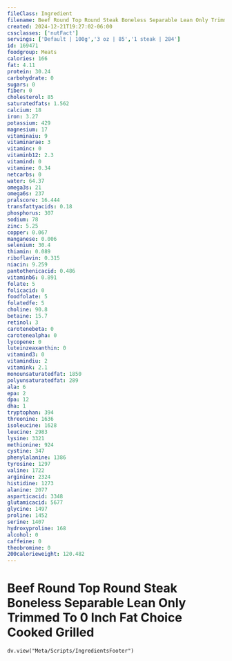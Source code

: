```yaml
---
fileClass: Ingredient
filename: Beef Round Top Round Steak Boneless Separable Lean Only Trimmed To 0 Inch Fat Choice Cooked Grilled
created: 2024-12-21T19:27:02-06:00
cssclasses: ['nutFact']
servings: ['Default | 100g','3 oz | 85','1 steak | 284']
id: 169471
foodgroup: Meats
calories: 166
fat: 4.11
protein: 30.24
carbohydrate: 0
sugars: 0
fiber: 0
cholesterol: 85
saturatedfats: 1.562
calcium: 18
iron: 3.27
potassium: 429
magnesium: 17
vitaminaiu: 9
vitaminarae: 3
vitaminc: 0
vitaminb12: 2.3
vitamind: 0
vitamine: 0.34
netcarbs: 0
water: 64.37
omega3s: 21
omega6s: 237
pralscore: 16.444
transfattyacids: 0.18
phosphorus: 307
sodium: 78
zinc: 5.25
copper: 0.067
manganese: 0.006
selenium: 30.4
thiamin: 0.089
riboflavin: 0.315
niacin: 9.259
pantothenicacid: 0.486
vitaminb6: 0.891
folate: 5
folicacid: 0
foodfolate: 5
folatedfe: 5
choline: 90.8
betaine: 15.7
retinol: 3
carotenebeta: 0
carotenealpha: 0
lycopene: 0
luteinzeaxanthin: 0
vitamind3: 0
vitamindiu: 2
vitamink: 2.1
monounsaturatedfat: 1850
polyunsaturatedfat: 289
ala: 6
epa: 2
dpa: 12
dha: 1
tryptophan: 394
threonine: 1636
isoleucine: 1628
leucine: 2983
lysine: 3321
methionine: 924
cystine: 347
phenylalanine: 1386
tyrosine: 1297
valine: 1722
arginine: 2324
histidine: 1273
alanine: 2077
asparticacid: 3348
glutamicacid: 5677
glycine: 1497
proline: 1452
serine: 1407
hydroxyproline: 168
alcohol: 0
caffeine: 0
theobromine: 0
200calorieweight: 120.482
---
```


# Beef Round Top Round Steak Boneless Separable Lean Only Trimmed To 0 Inch Fat Choice Cooked Grilled

```dataviewjs
dv.view("Meta/Scripts/IngredientsFooter")
```